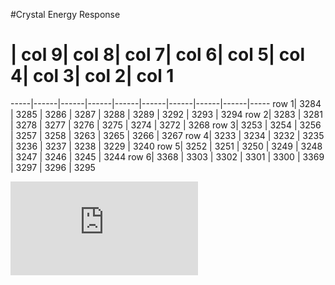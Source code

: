 #Crystal Energy Response

 #   | col 9| col 8| col 7| col 6| col 5| col 4| col 3| col 2| col 1
-----|------|------|------|------|------|------|------|------|-----
row 1| 3284 | 3285 | 3286 | 3287 | 3288 | 3289 | 3292 | 3293 | 3294
row 2| 3283 | 3281 | 3278 | 3277 | 3276 | 3275 | 3274 | 3272 | 3268
row 3| 3253 | 3254 | 3256 | 3257 | 3258 | 3263 | 3265 | 3266 | 3267
row 4| 3233 | 3234 | 3232 | 3235 | 3236 | 3237 | 3238 | 3229 | 3240
row 5| 3252 | 3251 | 3250 | 3249 | 3248 | 3247 | 3246 | 3245 | 3244
row 6| 3368 | 3303 | 3302 | 3301 | 3300 | 3369 | 3297 | 3296 | 3295

![xtalhitDist.pdf](https://github.com/kimsiang/SLAC2016/CrystalEnergyResponse/xtalhitDist.pdf)
